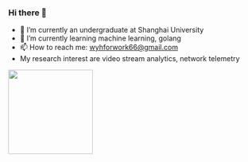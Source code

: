### Hi there 👋
- 🔭 I’m currently an undergraduate at Shanghai University
- 🌱 I’m currently learning machine learning, golang
- 📫 How to reach me: wyhforwork66@gmail.com
- My research interest are video stream analytics, network telemetry
<div align="left">
</span>
<img height="170px" src="https://github-readme-stats.vercel.app/api/top-langs/?username=wyhallenwu&layout=compact&langs_count=8" />
</span>
</div>


